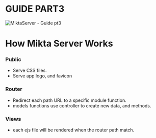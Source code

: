 # GUIDE PART3

![MiktaServer - Guide pt3](https://user-images.githubusercontent.com/59801428/106910019-1d5a0880-6701-11eb-930b-967b92658305.png)

# How Mikta Server Works

### Public
- Serve CSS files.
- Serve app logo, and favicon

### Router
- Redirect each path URL to a specific module function.
- models functions use controller to create new data, and methods.

### Views
- each ejs file will be rendered when the router path match.
